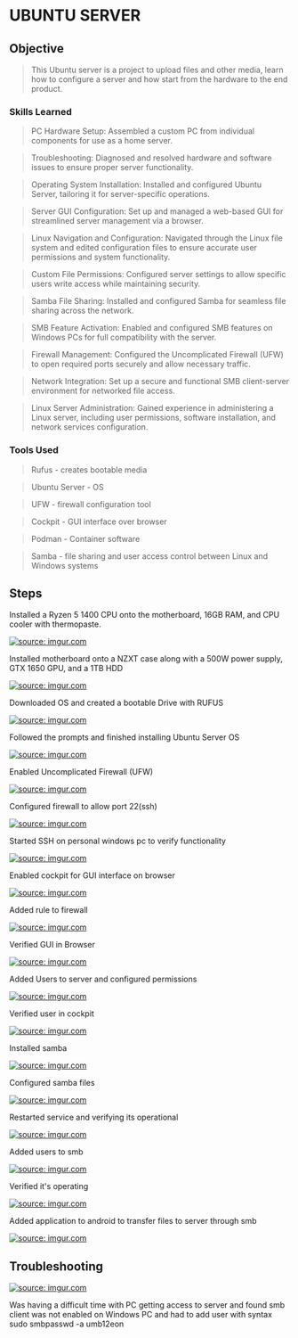 # UBUNTU SERVER


## Objective

>This Ubuntu server is a project to upload files and other media, learn how to configure a server and how start from the hardware to the end product.

### Skills Learned

>PC Hardware Setup: Assembled a custom PC from individual components for use as a home server.

>Troubleshooting: Diagnosed and resolved hardware and software issues to ensure proper server functionality.

>Operating System Installation: Installed and configured Ubuntu Server, tailoring it for server-specific operations.

>Server GUI Configuration: Set up and managed a web-based GUI for streamlined server management via a browser.

>Linux Navigation and Configuration: Navigated through the Linux file system and edited configuration files to ensure accurate user permissions and system functionality.

>Custom File Permissions: Configured server settings to allow specific users write access while maintaining security.

>Samba File Sharing: Installed and configured Samba for seamless file sharing across the network.

>SMB Feature Activation: Enabled and configured SMB features on Windows PCs for full compatibility with the server.

>Firewall Management: Configured the Uncomplicated Firewall (UFW) to open required ports securely and allow necessary traffic.

>Network Integration: Set up a secure and functional SMB client-server environment for networked file access.

>Linux Server Administration: Gained experience in administering a Linux server, including user permissions, software installation, and network services configuration.

### Tools Used

>Rufus - creates bootable media

>Ubuntu Server - OS

>UFW - firewall configuration tool

>Cockpit - GUI interface over browser

>Podman - Container software

>Samba - file sharing and user access control between Linux and Windows systems

## Steps

Installed a Ryzen 5 1400 CPU onto the motherboard, 16GB RAM, and CPU cooler with thermopaste.


<a href="https://imgur.com/H1pFuOn"><img src="https://i.imgur.com/H1pFuOnl.jpg" title="source: imgur.com" /></a>

Installed motherboard onto a NZXT case along with a 500W power supply, GTX 1650 GPU, and a 1TB HDD 

<a href="https://imgur.com/JIzbnBs"><img src="https://i.imgur.com/JIzbnBsl.jpg" title="source: imgur.com" /></a>

Downloaded OS and created a bootable Drive with RUFUS

<a href="https://imgur.com/nOPptI2"><img src="https://i.imgur.com/nOPptI2l.png" title="source: imgur.com" /></a>

Followed the prompts and finished installing Ubuntu Server OS

<a href="https://imgur.com/tRHvRQi"><img src="https://i.imgur.com/tRHvRQil.jpg" title="source: imgur.com" /></a>

Enabled Uncomplicated Firewall (UFW) 

<a href="https://imgur.com/IehzCBU"><img src="https://i.imgur.com/IehzCBUl.png" title="source: imgur.com" /></a>

Configured firewall to allow port 22(ssh)

<a href="https://imgur.com/sHTmilw"><img src="https://i.imgur.com/sHTmilwl.png" title="source: imgur.com" /></a>

Started SSH on personal windows pc to verify functionality

<a href="https://imgur.com/4vTgdfj"><img src="https://i.imgur.com/4vTgdfj.png" title="source: imgur.com" /></a>

Enabled cockpit for GUI interface on browser

<a href="https://imgur.com/SlSH8oU"><img src="https://i.imgur.com/SlSH8oUl.png" title="source: imgur.com" /></a>

Added rule to firewall 

<a href="https://imgur.com/SrUztor"><img src="https://i.imgur.com/SrUztorl.png" title="source: imgur.com" /></a>

Verified GUI in Browser 

<a href="https://imgur.com/Rt8V9sS"><img src="https://i.imgur.com/Rt8V9sSl.png" title="source: imgur.com" /></a>

Added Users to server and configured permissions

<a href="https://imgur.com/XvEDXEJ"><img src="https://i.imgur.com/XvEDXEJl.png" title="source: imgur.com" /></a>

Verified user in cockpit

<a href="https://imgur.com/3I4Hb7n"><img src="https://i.imgur.com/3I4Hb7nl.png" title="source: imgur.com" /></a>

Installed samba

<a href="https://imgur.com/KvPiWTA"><img src="https://i.imgur.com/KvPiWTAl.png" title="source: imgur.com" /></a>

Configured samba files

<a href="https://imgur.com/5IOELR0"><img src="https://i.imgur.com/5IOELR0l.png" title="source: imgur.com" /></a>

Restarted service and verifying its operational 

<a href="https://imgur.com/mPfBae7"><img src="https://i.imgur.com/mPfBae7l.png" title="source: imgur.com" /></a>

Added users to smb

<a href="https://imgur.com/qDR134O"><img src="https://i.imgur.com/qDR134Ol.png" title="source: imgur.com" /></a>

Verified it's operating 

<a href="https://imgur.com/Tmhatvs"><img src="https://i.imgur.com/Tmhatvsl.png" title="source: imgur.com" /></a>

Added application to android to transfer files to server through smb 

<a href="https://imgur.com/VRz7d3u"><img src="https://i.imgur.com/VRz7d3ul.jpg" title="source: imgur.com" /></a>



## Troubleshooting 

<a href="https://imgur.com/6lFz1Vj"><img src="https://i.imgur.com/6lFz1Vjl.png" title="source: imgur.com" /></a>


Was having a difficult time with PC getting access to server and found smb client was not enabled on Windows PC and had to add user with 
syntax sudo smbpasswd -a umb12eon
